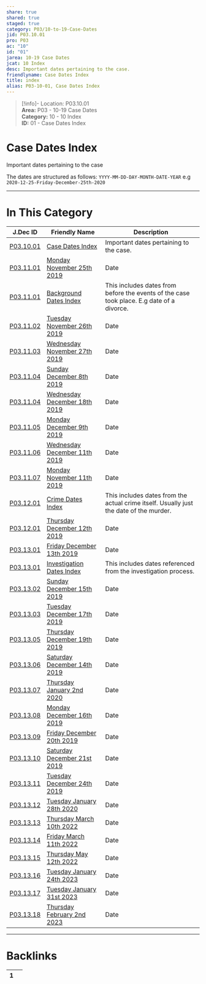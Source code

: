```yaml
---  
share: true  
shared: true  
staged: true  
category: P03/10-to-19-Case-Dates  
jid: P03.10.01  
pro: P03  
ac: "10"  
id: "01"  
jarea: 10-19 Case Dates  
jcat: 10 Index  
desc: Important dates pertaining to the case.  
friendlyname: Case Dates Index  
title: index  
alias: P03-10-01, Case Dates Index  
---  
```

  
>[!info]- Location: P03.10.01  
>**Area:** P03 - 10-19 Case Dates  
>**Category:** 10 - 10 Index  
>**ID:** 01 - Case Dates Index  
  
# Case Dates Index  
Important dates pertaining to the case  
  
The dates are structured as follows: `YYYY-MM-DD-DAY-MONTH-DATE-YEAR` e.g `2020-12-25-Friday-December-25th-2020`  
  
  
  
---  
# In This Category  
  
| J.Dec ID                                                                                                                       | Friendly Name                                                                                                                                     | Description                                                                               |  
| ------------------------------------------------------------------------------------------------------------------------------ | ------------------------------------------------------------------------------------------------------------------------------------------------- | ----------------------------------------------------------------------------------------- |  
| [P03.10.01](index.md)                                                          | [Case Dates Index](index.md)                                                                      | Important dates pertaining to the case.                                                   |  
| [P03.11.01](./11-Background-Dates/2019-11-25-Monday-November-25th-2019.md)       | [Monday November 25th 2019](./11-Background-Dates/2019-11-25-Monday-November-25th-2019.md)          | Date                                                                                      |  
| [P03.11.01](./11-Background-Dates/index.md)                                      | [Background Dates Index](./11-Background-Dates/index.md)                                            | This includes dates from before the events of the case took place. E.g date of a divorce. |  
| [P03.11.02](./11-Background-Dates/2019-11-26-Tuesday-November-26th-2019.md)      | [Tuesday November 26th 2019](./11-Background-Dates/2019-11-26-Tuesday-November-26th-2019.md)        | Date                                                                                      |  
| [P03.11.03](./11-Background-Dates/2019-11-27-Wednesday-November-27th-2019.md)    | [Wednesday November 27th 2019](./11-Background-Dates/2019-11-27-Wednesday-November-27th-2019.md)    | Date                                                                                      |  
| [P03.11.04](./11-Background-Dates/2019-12-08-Sunday-December-8th-2019.md)        | [Sunday December 8th 2019](./11-Background-Dates/2019-12-08-Sunday-December-8th-2019.md)            | Date                                                                                      |  
| [P03.11.04](./11-Background-Dates/2019-12-18-Wednesday-December-18th-2019.md) | [Wednesday December 18th 2019](./11-Background-Dates/2019-12-18-Wednesday-December-18th-2019.md) | Date                                                                                      |  
| [P03.11.05](./11-Background-Dates/2019-12-09-Monday-December-9th-2019.md)        | [Monday December 9th 2019](./11-Background-Dates/2019-12-09-Monday-December-9th-2019.md)            | Date                                                                                      |  
| [P03.11.06](./11-Background-Dates/2019-12-11-Wednesday-December-11th-2019.md)    | [Wednesday December 11th 2019](./11-Background-Dates/2019-12-11-Wednesday-December-11th-2019.md)    | Date                                                                                      |  
| [P03.11.07](./11-Background-Dates/2019-11-11-Monday-November-11th-2019.md)       | [Monday November 11th 2019](./11-Background-Dates/2019-11-11-Monday-November-11th-2019.md)          | Date                                                                                      |  
| [P03.12.01](./12-Crime-Dates/index.md)                                           | [Crime Dates Index](./12-Crime-Dates/index.md)                                                      | This includes dates from the actual crime itself. Usually just the date of the murder.    |  
| [P03.12.01](./12-Crime-Dates/2019-12-12-Thursday-December-12-2019.md)            | [Thursday December 12th 2019](./12-Crime-Dates/2019-12-12-Thursday-December-12-2019.md)             | Date                                                                                      |  
| [P03.13.01](./13-Investigation-Dates/2019-12-13-Friday-December-13-2019.md)      | [Friday December 13th 2019](./13-Investigation-Dates/2019-12-13-Friday-December-13-2019.md)         | Date                                                                                      |  
| [P03.13.01](./13-Investigation-Dates/index.md)                                   | [Investigation Dates Index](./13-Investigation-Dates/index.md)                                      | This includes dates referenced from the investigation process.                            |  
| [P03.13.02](./13-Investigation-Dates/2019-12-15-Sunday-December-15-2019.md)      | [Sunday December 15th 2019](./13-Investigation-Dates/2019-12-15-Sunday-December-15-2019.md)         | Date                                                                                      |  
| [P03.13.03](./13-Investigation-Dates/2019-12-17-Tuesday-December-17th-2019.md)   | [Tuesday December 17th 2019](./13-Investigation-Dates/2019-12-17-Tuesday-December-17th-2019.md)     | Date                                                                                      |  
| [P03.13.05](./13-Investigation-Dates/2019-12-19-Thursday-December-19th-2019.md)  | [Thursday December 19th 2019](./13-Investigation-Dates/2019-12-19-Thursday-December-19th-2019.md)   | Date                                                                                      |  
| [P03.13.06](./13-Investigation-Dates/2019-12-14-Saturday-December-14th-2019.md)  | [Saturday December 14th 2019](./13-Investigation-Dates/2019-12-14-Saturday-December-14th-2019.md)   | Date                                                                                      |  
| [P03.13.07](./13-Investigation-Dates/2020-01-02-Thursday-January-2nd-2020.md)    | [Thursday January 2nd 2020](./13-Investigation-Dates/2020-01-02-Thursday-January-2nd-2020.md)       | Date                                                                                      |  
| [P03.13.08](./13-Investigation-Dates/2019-12-16-Monday-December-16th-2019.md)    | [Monday December 16th 2019](./13-Investigation-Dates/2019-12-16-Monday-December-16th-2019.md)       | Date                                                                                      |  
| [P03.13.09](./13-Investigation-Dates/2019-12-20-Friday-December-20th-2019.md)    | [Friday December 20th 2019](./13-Investigation-Dates/2019-12-20-Friday-December-20th-2019.md)       | Date                                                                                      |  
| [P03.13.10](./13-Investigation-Dates/2019-12-21-Saturday-December-21st-2019.md)  | [Saturday December 21st 2019](./13-Investigation-Dates/2019-12-21-Saturday-December-21st-2019.md)   | Date                                                                                      |  
| [P03.13.11](./13-Investigation-Dates/2019-12-24-Tuesday-December-24th-2019.md)   | [Tuesday December 24th 2019](./13-Investigation-Dates/2019-12-24-Tuesday-December-24th-2019.md)     | Date                                                                                      |  
| [P03.13.12](./13-Investigation-Dates/2020-1-28-Tuesday-January-28th-2020.md)     | [Tuesday January 28th 2020](./13-Investigation-Dates/2020-1-28-Tuesday-January-28th-2020.md)        | Date                                                                                      |  
| [P03.13.13](./13-Investigation-Dates/2022-3-10-Thursday-March-10th-2022.md)      | [Thursday March 10th 2022](./13-Investigation-Dates/2022-3-10-Thursday-March-10th-2022.md)          | Date                                                                                      |  
| [P03.13.14](./13-Investigation-Dates/2022-3-11-Friday-March-11th-2022.md)        | [Friday March 11th 2022](./13-Investigation-Dates/2022-3-11-Friday-March-11th-2022.md)              | Date                                                                                      |  
| [P03.13.15](./13-Investigation-Dates/2022-5-12-Thursday-May-12th-2022.md)        | [Thursday May 12th 2022](./13-Investigation-Dates/2022-5-12-Thursday-May-12th-2022.md)              | Date                                                                                      |  
| [P03.13.16](./13-Investigation-Dates/2023-1-24-Tuesday-January-24th-2023.md)     | [Tuesday January 24th 2023](./13-Investigation-Dates/2023-1-24-Tuesday-January-24th-2023.md)        | Date                                                                                      |  
| [P03.13.17](./13-Investigation-Dates/2023-1-31-Tuesday-January-31st-2023.md)     | [Tuesday January 31st 2023](./13-Investigation-Dates/2023-1-31-Tuesday-January-31st-2023.md)        | Date                                                                                      |  
| [P03.13.18](./13-Investigation-Dates/2023-02-02-Thursday-February-2nd-2023.md)   | [Thursday February 2nd 2023](./13-Investigation-Dates/2023-02-02-Thursday-February-2nd-2023.md)     | Date                                                                                      |  
  
  
---  
# Backlinks  
<div><table class="dataview table-view-table"><thead class="table-view-thead"><tr class="table-view-tr-header"><th class="table-view-th"><span></span><span class="dataview small-text">1</span></th><th class="table-view-th"><span></span></th></tr></thead><tbody class="table-view-tbody"></tbody></table></div>